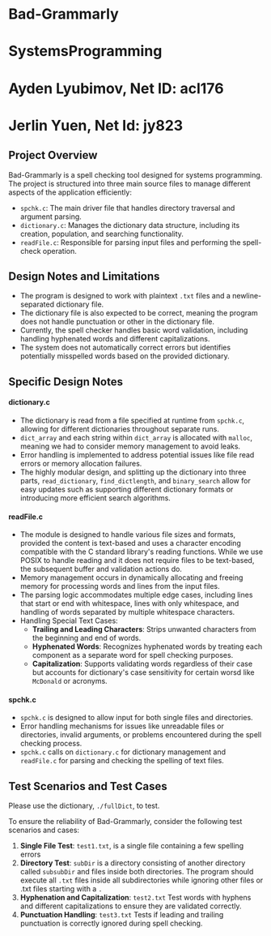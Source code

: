 # Bad-Grammarly
# SystemsProgramming
# Ayden Lyubimov, Net ID: acl176
# Jerlin Yuen, Net Id: jy823

## Project Overview
Bad-Grammarly is a spell checking tool designed for systems programming. The project is structured into three main source files to manage different aspects of the application efficiently:

- `spchk.c`: The main driver file that handles directory traversal and argument parsing.
- `dictionary.c`: Manages the dictionary data structure, including its creation, population, and searching functionality.
- `readFile.c`: Responsible for parsing input files and performing the spell-check operation.

## Design Notes and Limitations

- The program is designed to work with plaintext `.txt` files and a newline-separated dictionary file.
- The dictionary file is also expected to be correct, meaning the program does not handle punctuation or other in the dictionary file.
- Currently, the spell checker handles basic word validation, including handling hyphenated words and different capitalizations.
- The system does not automatically correct errors but identifies potentially misspelled words based on the provided dictionary.

## Specific Design Notes
#### dictionary.c 
- The dictionary is read from a file specified at runtime from `spchk.c`, allowing for different dictionaries throughout separate runs.
- `dict_array` and each string within `dict_array` is allocated with `malloc`, meaning we had to consider memory management to avoid leaks. 
- Error handling is implemented to address potential issues like file read errors or memory allocation failures.
- The highly modular design, and splitting up the dictionary into three parts, `read_dictionary`, `find_dictlength`, and `binary_search` allow for easy updates such as supporting different dictionary formats or introducing more efficient search algorithms.


#### readFile.c
- The module is designed to handle various file sizes and formats, provided the content is text-based and uses a character encoding compatible with the C standard library's reading functions. While we use POSIX to handle reading and it does not require files to be text-based, the subsequent buffer and validation actions do.
- Memory management occurs in dynamically allocating and freeing memory for processing words and lines from the input files.
- The parsing logic accommodates multiple edge cases, including lines that start or end with whitespace, lines with only whitespace, and handling of words separated by multiple whitespace characters.
- Handling Special Text Cases:
    - **Trailing and Leading Characters**: Strips unwanted characters from the beginning and end of words.
    - **Hyphenated Words**: Recognizes hyphenated words by treating each component as a separate word for spell checking purposes.
    - **Capitalization**: Supports validating words regardless of their case but accounts for dictionary's case sensitivity for certain worsd like `McDonald` or acronyms.
#### spchk.c
- `spchk.c` is designed to allow input for both single files and directories.
-  Error handling mechanisms for issues like unreadable files or directories, invalid arguments, or problems encountered during the spell checking process.
- `spchk.c` calls on `dictionary.c` for dictionary management and `readFile.c` for parsing and checking the spelling of text files.


## Test Scenarios and Test Cases
Please use the dictionary, `./fullDict`, to test. 

To ensure the reliability of Bad-Grammarly, consider the following test scenarios and cases:

1. **Single File Test**: `test1.txt`, is a single file containing a few spelling errors
2. **Directory Test**: `subDir` is a directory consisting of another directory called `subsubDir` and files inside both directories. The program should execute all `.txt` files inside all subdirectories while ignoring other files or .txt files starting with a `.`
3. **Hyphenation and Capitalization**: `test2.txt` Test words with hyphens and different capitalizations to ensure they are validated correctly.
4. **Punctuation Handling**: `test3.txt` Tests if leading and trailing punctuation is correctly ignored during spell checking.
